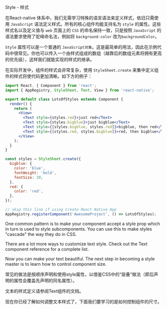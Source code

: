 Style - 样式

在React-native 体系中，我们无需学习特殊的语言语法来定义样式，依旧只需使用 `JavaScript` 语法定义样式。所有的核心组件均能支持名为 `style` 的属性。这些样式名以及定义值与 `web` 页面上的 `CSS` 的命名保持一致，只是按照 `JavaScript` 的语法要求使用了驼峰命名法，例如将 `background-color` 改为`backgroundColor`。

`Style` 属性可以是一个普通的 `JavaScript对象`。这是最简单的用法，因此在示例代码中很常见。你也可以传入一个由样式组成的数组（越靠后的数组元素将拥有更高的优先级），这样我们就能实现的样式的继承。

在实际开发中，组件的样式会非常复杂，使用 `StyleSheet.create` 来集中定义组件的样式将使代码更加清晰。如下方的例子：
```jsx
import React, { Component } from 'react';
import { AppRegistry, StyleSheet, Text, View } from 'react-native';

export default class LotsOfStyles extends Component {
  render() {
    return (
      <View>
        <Text style={styles.red}>just red</Text>
        <Text style={styles.bigblue}>just bigblue</Text>
        <Text style={[styles.bigblue, styles.red]}>bigblue, then red</Text>
        <Text style={[styles.red, styles.bigblue]}>red, then bigblue</Text>
      </View>
    );
  }
}

const styles = StyleSheet.create({
  bigblue: {
    color: 'blue',
    fontWeight: 'bold',
    fontSize: 30,
  },
  red: {
    color: 'red',
  },
});

// skip this line if using Create React Native App
AppRegistry.registerComponent('AwesomeProject', () => LotsOfStyles);
```

One common pattern is to make your component accept a style prop which in turn is used to style subcomponents. You can use this to make styles "cascade" the way they do in CSS.

There are a lot more ways to customize text style. Check out the Text component reference for a complete list.

Now you can make your text beautiful. The next step in becoming a style master is to learn how to control component size.

常见的做法是按顺序声明和使用style属性，以借鉴CSS中的“层叠”做法（即后声明的属性会覆盖先声明的同名属性）。

文本的样式定义请参阅Text组件的文档。

现在你已经了解如何调整文本样式了，下面我们要学习的是如何控制组件的尺寸。